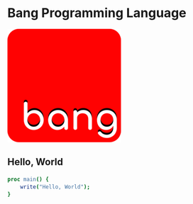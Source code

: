 # Bang Programming Language

![logo](./logo/logo-256.png)

## Hello, World

```nim
proc main() {
    write("Hello, World");
}
```

